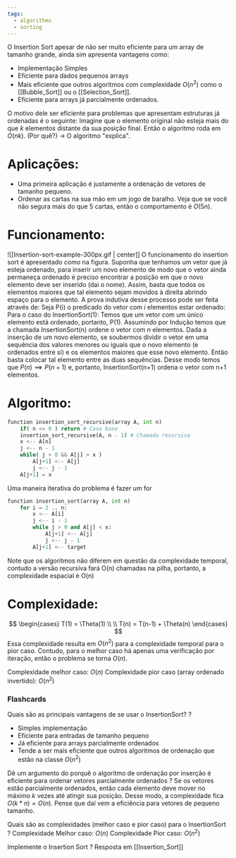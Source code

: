 ```yaml
---
tags:
  - algorithms
  - sorting
---
```


O Insertion Sort apesar de não ser muito eficiente para um array de tamanho grande, ainda sim apresenta vantagens como:
- Implementação Simples
- Eficiente para dados pequenos arrays
- Mais eficiente que outros algoritmos com complexidade $O(n^2)$ como o [[Bubble_Sort]] ou o [[Selection_Sort]].
- Eficiente para arrays já parcialmente ordenados.

O motivo dele ser eficiente para problemas que apresentam estruturas já ordenadas é o seguinte: Imagine que o elemento original não esteja mais do que $k$ elementos distante da sua posição final. Então o algoritmo roda em $O(nk)$. (Por quê?) -> O algoritmo "explica".

# Aplicações:
- Uma primeira aplicação é justamente a ordenação de vetores de tamanho pequeno.
- Ordenar as cartas na sua mão em um jogo de baralho. Veja que se você não segura mais do que 5 cartas, então o comportamento é $O(5n)$.


# Funcionamento:
![[Insertion-sort-example-300px.gif | center]]
O funcionamento do insertion sort é apresentado como na figura. Suponha que tenhamos um vetor que já esteja ordenado, para inserir um novo elemento de modo que o vetor ainda permaneça ordenado é preciso encontrar a posição em que o novo elemento deve ser inserido (dai o nome). Assim, basta que todos os elementos maiores que tal elemento sejam movidos à direita abrindo espaço para o elemento.
A prova indutiva desse processo pode ser feita através de:
Seja P(i) o predicado do vetor com $i$ elementos estar ordenado:
Para o caso do InsertionSort(1): Temos que um vetor com um único elemento está ordenado, portanto, P(1).
Assumindo por Indução temos que a chamada InsertionSort(n) ordene o vetor com $n$ elementos. Dada a inserção de um novo elemento, se soubermos dividir o vetor em uma sequência dos valores menores ou iguais que o novo elemento (e ordenados entre si) e os elementos maiores que esse novo elemento. Então basta colocar tal elemento entre as duas sequências. Desse modo temos que $P(n) \implies P(n+1)$ e, portanto, InsertionSort(n+1) ordena o vetor com n+1 elementos.

# Algoritmo:
```python
function insertion_sort_recursive(array A, int n)
	if( n <= 0 ) return # Caso base
	insertion_sort_recursive(A, n - 1) # Chamada recursiva
	x <-- A[n]
	j <-- n - 1
	while( j > 0 && A[j] > x )
		A[j+1] <-- A[j]
		j <-- j - 1
	A[j+1] = x
```

Uma maneira iterativa do problema é fazer um for
```python
function insertion_sort(array A, int n)
	for i = 2 .. n:
		x <-- A[i]
		j <-- i - 1
		while j > 0 and A[j] < x:
			A[j+1] <-- A[j]
			j <-- j - 1
		A[j+1] <-- target
```
Note que os algoritmos não diferem em questão da complexidade temporal, contudo a versão recursiva fará O(n) chamadas na pilha, portanto, a complexidade espacial é O(n)

# Complexidade:
$$
\begin{cases}
T(1) = \Theta(1) \\ \\
T(n) = T(n-1) + \Theta(n)
\end{cases}
$$
Essa complexidade resulta em $O(n^2)$ para a complexidade temporal para o pior caso.
Contudo, para o melhor caso há apenas uma verificação por iteração, então o problema se torna $O(n)$.

Complexidade melhor caso: $O(n)$
Complexidade pior caso (array ordenado invertido): $O(n^2)$

### Flashcards
Quais são as principais vantagens de se usar o InsertionSort?
?
- Simples implementação
- Eficiente para entradas de tamanho pequeno
- Já eficiente para arrays parcialmente ordenados
- Tende a ser mais eficiente que outros algoritmos de ordenação que estão na classe $O(n^2)$
<!--SR:!2025-05-10,3,250-->

Dê um argumento do porquê o algoritmo de ordenação por inserção é eficiente para ordenar vetores parcialmente ordenados
?
Se os vetores estão parcialmente ordenados, então cada elemento deve mover no máximo $k$ vezes até atingir sua posição. Desse modo, a complexidade fica $O(k*n) = O(n)$. Pense que daí vem a eficiência para vetores de pequeno tamanho.
<!--SR:!2025-05-11,4,270-->

Quais são as complexidades (melhor caso e pior caso) para o InsertionSort
?
Complexidade Melhor caso: $O(n)$
Complexidade Pior caso: $O(n^2)$
<!--SR:!2025-05-11,4,270-->

Implemente o Insertion Sort
?
Resposta em [[Insertion_Sort]]
